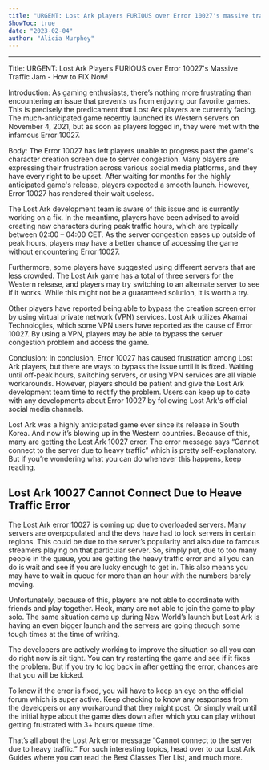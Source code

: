 ```yaml
---
title: "URGENT: Lost Ark players FURIOUS over Error 10027's massive traffic jam - how to FIX now!"
ShowToc: true 
date: "2023-02-04"
author: "Alicia Murphey"
---
```

*****
Title: URGENT: Lost Ark Players FURIOUS over Error 10027's Massive Traffic Jam - How to FIX Now!

Introduction:
As gaming enthusiasts, there’s nothing more frustrating than encountering an issue that prevents us from enjoying our favorite games. This is precisely the predicament that Lost Ark players are currently facing. The much-anticipated game recently launched its Western servers on November 4, 2021, but as soon as players logged in, they were met with the infamous Error 10027.

Body:
The Error 10027 has left players unable to progress past the game's character creation screen due to server congestion. Many players are expressing their frustration across various social media platforms, and they have every right to be upset. After waiting for months for the highly anticipated game's release, players expected a smooth launch. However, Error 10027 has rendered their wait useless.

The Lost Ark development team is aware of this issue and is currently working on a fix. In the meantime, players have been advised to avoid creating new characters during peak traffic hours, which are typically between 02:00 – 04:00 CET. As the server congestion eases up outside of peak hours, players may have a better chance of accessing the game without encountering Error 10027.

Furthermore, some players have suggested using different servers that are less crowded. The Lost Ark game has a total of three servers for the Western release, and players may try switching to an alternate server to see if it works. While this might not be a guaranteed solution, it is worth a try.

Other players have reported being able to bypass the creation screen error by using virtual private network (VPN) services. Lost Ark utilizes Akamai Technologies, which some VPN users have reported as the cause of Error 10027. By using a VPN, players may be able to bypass the server congestion problem and access the game.

Conclusion:
In conclusion, Error 10027 has caused frustration among Lost Ark players, but there are ways to bypass the issue until it is fixed. Waiting until off-peak hours, switching servers, or using VPN services are all viable workarounds. However, players should be patient and give the Lost Ark development team time to rectify the problem. Users can keep up to date with any developments about Error 10027 by following Lost Ark's official social media channels.


Lost Ark was a highly anticipated game ever since its release in South Korea. And now it’s blowing up in the Western countries. Because of this, many are getting the Lost Ark 10027 error. The error message says “Cannot connect to the server due to heavy traffic” which is pretty self-explanatory. But if you’re wondering what you can do whenever this happens, keep reading.
 
## Lost Ark 10027 Cannot Connect Due to Heave Traffic Error
 

 
The Lost Ark error 10027 is coming up due to overloaded servers. Many servers are overpopulated and the devs have had to lock servers in certain regions. This could be due to the server’s popularity and also due to famous streamers playing on that particular server. So, simply put, due to too many people in the queue, you are getting the heavy traffic error and all you can do is wait and see if you are lucky enough to get in. This also means you may have to wait in queue for more than an hour with the numbers barely moving.
 
Unfortunately, because of this, players are not able to coordinate with friends and play together. Heck, many are not able to join the game to play solo. The same situation came up during New World’s launch but Lost Ark is having an even bigger launch and the servers are going through some tough times at the time of writing.
 
The developers are actively working to improve the situation so all you can do right now is sit tight. You can try restarting the game and see if it fixes the problem. But if you try to log back in after getting the error, chances are that you will be kicked.
 
To know if the error is fixed, you will have to keep an eye on the official forum which is super active. Keep checking to know any responses from the developers or any workaround that they might post. Or simply wait until the initial hype about the game dies down after which you can play without getting frustrated with 3+ hours queue time.
 
That’s all about the Lost Ark error message “Cannot connect to the server due to heavy traffic.” For such interesting topics, head over to our Lost Ark Guides where you can read the Best Classes Tier List, and much more.



